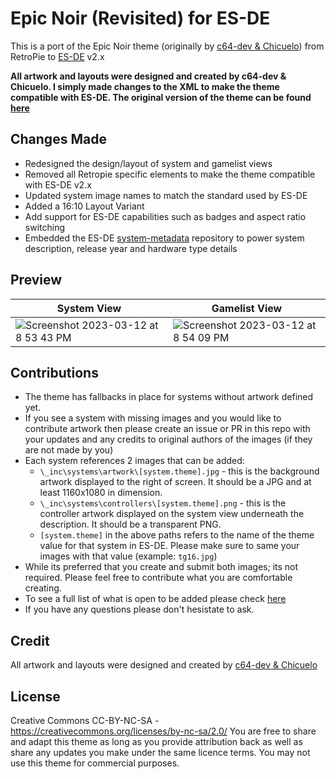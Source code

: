# Epic Noir (Revisited) for ES-DE
This is a port of the Epic Noir theme (originally by [c64-dev & Chicuelo](https://github.com/c64-dev)) from RetroPie to [ES-DE](https://es-de.org/) v2.x

**All artwork and layouts were designed and created by c64-dev & Chicuelo.  I simply made changes to the XML to make the theme compatible with ES-DE. The original version of the theme can be found [here](https://github.com/c64-dev/es-theme-epicnoir)**

## Changes Made
- Redesigned the design/layout of system and gamelist views
- Removed all Retropie specific elements to make the theme compatible with ES-DE v2.x
- Updated system image names to match the standard used by ES-DE
- Added a 16:10 Layout Variant
- Add support for ES-DE capabilities such as badges and aspect ratio switching
- Embedded the ES-DE [system-metadata](https://gitlab.com/es-de/themes/system-metadata) repository to power system description, release year and hardware type details

## **Preview**

| System View | Gamelist View |
|----|----|
| <img alt="Screenshot 2023-03-12 at 8 53 43 PM" src="https://user-images.githubusercontent.com/1454947/224585550-a8915000-7436-4770-b8bd-7c1350a7a8d0.png"> | <img alt="Screenshot 2023-03-12 at 8 54 09 PM" src="https://user-images.githubusercontent.com/1454947/224585555-bd4ab158-b32f-45f4-8477-cb486939eafc.png"> |

## **Contributions**
- The theme has fallbacks in place for systems without artwork defined yet.
- If you see a system with missing images and you would like to contribute artwork then please create an issue or PR in this repo with your updates and any credits to original authors of the images (if they are not made by you)
- Each system references 2 images that can be added:
   - `\_inc\systems\artwork\[system.theme].jpg` - this is the background artwork displayed to the right of screen.  It should be a JPG and at least 1160x1080 in dimension.
   - `\_inc\systems\controllers\[system.theme].png` - this is the controller artwork displayed on the system view underneath the description.  It should be a transparent PNG.
   - `[system.theme]` in the above paths refers to the name of the theme value for that system in ES-DE.  Please make sure to same your images with that value (example: `tg16.jpg`)
- While its preferred that you create and submit both images; its not required.  Please feel free to contribute what you are comfortable creating.
- To see a full list of what is open to be added please check [here](https://github.com/anthonycaccese/epic-noir-revisited-es-de/issues/1)
- If you have any questions please don't hesistate to ask.

## **Credit**
All artwork and layouts were designed and created by [c64-dev & Chicuelo](https://github.com/c64-dev)

## **License**
Creative Commons CC-BY-NC-SA - https://creativecommons.org/licenses/by-nc-sa/2.0/
You are free to share and adapt this theme as long as you provide attribution back as well as share any updates you make under the same licence terms.  You may not use this theme for commercial purposes.
